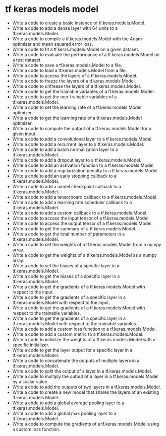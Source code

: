 # tf keras models model

- Write a code to create a basic instance of tf.keras.models.Model.
- Write a code to add a dense layer with 64 units to a tf.keras.models.Model.
- Write a code to compile a tf.keras.models.Model with the Adam optimizer and mean squared error loss.
- Write a code to fit a tf.keras.models.Model on a given dataset.
- Write a code to evaluate the performance of a tf.keras.models.Model on a test dataset.
- Write a code to save a tf.keras.models.Model to a file.
- Write a code to load a tf.keras.models.Model from a file.
- Write a code to access the layers of a tf.keras.models.Model.
- Write a code to freeze the layers of a tf.keras.models.Model.
- Write a code to unfreeze the layers of a tf.keras.models.Model.
- Write a code to get the trainable variables of a tf.keras.models.Model.
- Write a code to get the non-trainable variables of a tf.keras.models.Model.
- Write a code to set the learning rate of a tf.keras.models.Model optimizer.
- Write a code to get the learning rate of a tf.keras.models.Model optimizer.
- Write a code to compute the output of a tf.keras.models.Model for a given input.
- Write a code to add a convolutional layer to a tf.keras.models.Model.
- Write a code to add a recurrent layer to a tf.keras.models.Model.
- Write a code to add a batch normalization layer to a tf.keras.models.Model.
- Write a code to add a dropout layer to a tf.keras.models.Model.
- Write a code to add an activation function to a tf.keras.models.Model.
- Write a code to add a regularization penalty to a tf.keras.models.Model.
- Write a code to add an early stopping callback to a tf.keras.models.Model.
- Write a code to add a model checkpoint callback to a tf.keras.models.Model.
- Write a code to add a tensorboard callback to a tf.keras.models.Model.
- Write a code to add a learning rate scheduler callback to a tf.keras.models.Model.
- Write a code to add a custom callback to a tf.keras.models.Model.
- Write a code to access the input tensor of a tf.keras.models.Model.
- Write a code to access the output tensor of a tf.keras.models.Model.
- Write a code to get the summary of a tf.keras.models.Model.
- Write a code to get the total number of parameters in a tf.keras.models.Model.
- Write a code to set the weights of a tf.keras.models.Model from a numpy array.
- Write a code to get the weights of a tf.keras.models.Model as a numpy array.
- Write a code to set the biases of a specific layer in a tf.keras.models.Model.
- Write a code to get the biases of a specific layer in a tf.keras.models.Model.
- Write a code to get the gradients of a tf.keras.models.Model with respect to the input.
- Write a code to get the gradients of a specific layer in a tf.keras.models.Model with respect to the input.
- Write a code to get the gradients of a tf.keras.models.Model with respect to the trainable variables.
- Write a code to get the gradients of a specific layer in a tf.keras.models.Model with respect to the trainable variables.
- Write a code to add a custom loss function to a tf.keras.models.Model.
- Write a code to add a custom metric to a tf.keras.models.Model.
- Write a code to initialize the weights of a tf.keras.models.Model with a specific initializer.
- Write a code to get the layer output for a specific layer in a tf.keras.models.Model.
- Write a code to concatenate the outputs of multiple layers in a tf.keras.models.Model.
- Write a code to split the output of a layer in a tf.keras.models.Model.
- Write a code to multiply the output of a layer in a tf.keras.models.Model by a scalar value.
- Write a code to add the outputs of two layers in a tf.keras.models.Model.
- Write a code to create a new model that shares the layers of an existing tf.keras.models.Model.
- Write a code to add a global average pooling layer to a tf.keras.models.Model.
- Write a code to add a global max pooling layer to a tf.keras.models.Model.
- Write a code to compute the gradients of a tf.keras.models.Model using a custom loss function.